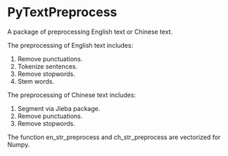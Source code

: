 # PyTextPreprocess
A package of preprocessing English text or Chinese text.

The preprocessing of English text includes:

1. Remove punctuations.
2. Tokenize sentences.
3. Remove stopwords.
4. Stem words.

The preprocessing of Chinese text includes:

1. Segment via Jieba package.
2. Remove punctuations.
3. Remove stopwords.

The function en_str_preprocess and ch_str_preprocess are vectorized for Numpy.